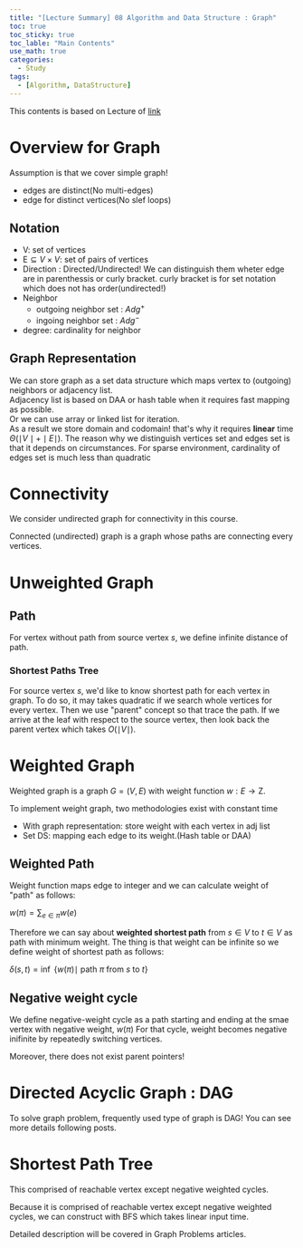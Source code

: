 ```yaml
---
title: "[Lecture Summary] 08 Algorithm and Data Structure : Graph"
toc: true
toc_sticky: true
toc_lable: "Main Contents"
use_math: true
categories:
  - Study
tags:
  - [Algorithm, DataStructure]
---
```


This contents is based on Lecture of [link](https://ocw.mit.edu/courses/6-006-introduction-to-algorithms-spring-2020/pages/syllabus/)

# Overview for Graph

Assumption is that we cover simple graph!
- edges are distinct(No multi-edges)
- edge for distinct vertices(No slef loops)

## Notation

- V: set of vertices
- E$\subseteq V\times V$: set of pairs of vertices
- Direction : Directed/Undirected! We can distinguish them wheter edge are in parenthessis or curly bracket. curly bracket is for set notation which does not has order(undirected!)
- Neighbor
  - outgoing neighbor set : $Adg^+$
  - ingoing neighbor set : $Adg^-$
- degree: cardinality for neighbor


## Graph Representation

We can store graph as a set data structure which maps vertex to (outgoing) neighbors or adjacency list.<br>
Adjacency list is based on DAA or hash table when it requires fast mapping as possible.<br>
Or we can use array or linked list for iteration.<br>
As a result we store domain and codomain! that's why it requires **linear** time $\Theta(\mid V \mid+ \mid E \mid)$. The reason why we distinguish vertices set and edges set is that it depends on circumstances. For sparse environment, cardinality of edges set is much less than quadratic

# Connectivity

We consider undirected graph for connectivity in this course.

Connected (undirected) graph is a graph whose paths are connecting every vertices.

# Unweighted Graph
## Path

For vertex without path from source vertex $s$, we define infinite distance of path.

### Shortest Paths Tree

For source vertex $s$, we'd like to know shortest path for each vertex in graph. To do so, it may takes quadratic if we search whole vertices for every vertex. Then we use "parent" concept so that trace the path. If we arrive at the leaf with respect to the source vertex, then look back the parent vertex which takes $O(\mid V \mid)$.

# Weighted Graph

Weighted graph is a graph $G=(V,E)$ with weight function $w:E\to \mathrm{Z}$.

To implement weight graph, two methodologies exist with constant time
- With graph representation: store weight with each vertex in adj list
- Set DS: mapping each edge to its weight.(Hash table or DAA)

## Weighted Path

Weight function maps edge to integer and we can calculate weight of "path" as follows:

$w(\pi) = \sum_{e\in\pi}w(e)$

Therefore we can say about **weighted shortest path** from $s \in V$ to $t \in V$ as path with minimum weight. The thing is that weight can be infinite so we define weight of shortest path as follows:

$\delta(s,t) = \inf$ {$w(\pi)\mid$  path $\pi$ from $s$ to  $t\rbrace$

## Negative weight cycle

We define negative-weight cycle as a path starting and ending at the smae vertex with negative weight, $w(\pi)$ For that cycle, weight becomes negative inifinite by repeatedly switching vertices. 

Moreover, there does not exist parent pointers!

# Directed Acyclic Graph : DAG

To solve graph problem, frequently used type of graph is DAG! You can see more details following posts. 

# Shortest Path Tree

This comprised of reachable vertex except negative weighted cycles.

Because it is comprised of reachable vertex except negative weighted cycles, we can construct with BFS which takes linear input time.

Detailed description will be covered in Graph Problems articles.




